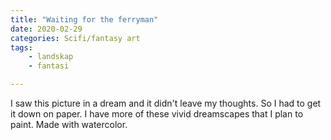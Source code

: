 ```yaml
---
title: "Waiting for the ferryman"
date: 2020-02-29
categories: Scifi/fantasy art
tags:
    - landskap
    - fantasi

---
```

I saw this picture in a dream and it didn't leave my thoughts. So I had to get it down on paper. I have more of these vivid dreamscapes that I plan to paint. Made with watercolor.
